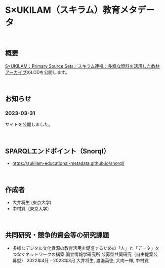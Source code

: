 # S×UKILAM（スキラム）教育メタデータ

<br/>

## 概要

[S×UKILAM：Primary Source Sets／スキラム連携：多様な資料を活用した教材アーカイブ](https://adeac.jp/adeac-lab/top/SxUKILAM/index.html)のLODを公開します。

<!-- This is the main repository for Education Metadata

- https://w3id.org/sukilam-educational-metadata/ -->

<br/>

## お知らせ

### 2023-03-31 <!-- ：サイト公開 -->

サイトを公開しました。

<br/>

## SPARQLエンドポイント（Snorql）

- https://sukilam-educational-metadata.github.io/snorql/

<!-- ## 連絡先 -->

<br/>

## 作成者

- 大井将生 (東京大学)
- 中村覚（東京大学）

<!-- データセットに関する問い合わせは  までお問い合わせください。 -->

<br/>

## 共同研究・競争的資金等の研究課題

- 多様なデジタル文化資源の教育活用を促進するための「人」と「データ」を つなぐネットワークの構築 
国立情報学研究所 公募型共同研究（自由提案公募型） 2022年4月 - 2023年3月
大井将生, 渡邉英徳, 大向一輝, 中村覚